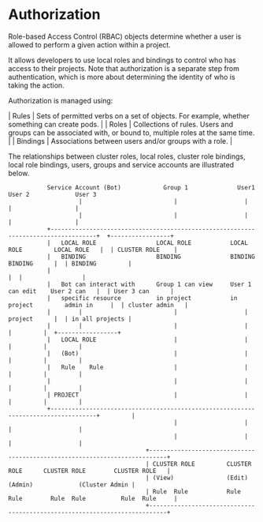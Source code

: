 # Authorization

Role-based Access Control (RBAC) objects determine whether a user is allowed to
perform a given action within a project.

It allows developers to use local roles and bindings to control who has access
to their projects. Note that authorization is a separate step from
authentication, which is more about determining the identity of who is taking
the action.

Authorization is managed using:

| Rules    | Sets of permitted verbs on a set of objects. For example, whether something can create pods.                 |
| Roles    | Collections of rules. Users and groups can be associated with, or bound to, multiple roles at the same time. |
| Bindings | Associations between users and/or groups with a role.                                                        |

The relationships between cluster roles, local roles, cluster role bindings,
local role bindings, users, groups and service accounts are illustrated below.

```text
           Service Account (Bot)            Group 1              User1              User 2             User 3
                    |                          |                   |                  |                  |
                    |                          |                   |                  |                  |
           +-----------------------------------------------------------------------------------+  +-----------------+
           |   LOCAL ROLE                 LOCAL ROLE           LOCAL ROLE         LOCAL ROLE   |  | CLUSTER ROLE    |
           |   BINDING                    BINDING              BINDING            BINDING      |  | BINDING         |
           |                                                                                   |  |                 |
           |   Bot can interact with      Group 1 can view     User 1 can edit    User 2 can   |  | User 3 can      |
           |   specific resource          in project           in project         admin in     |  | cluster admin   |
           |        |                          |                   |              project      |  | in all projects |
           |        |                          |                   |                 |         |  +-----------------+
           |   LOCAL ROLE                      |                   |                 |         |         |
           |   (Bot)                           |                   |                 |         |         |
           |   Rule    Rule                    |                   |                 |         |         |
           |                                   |                   |                 |         |         |
           | PROJECT                           |                   |                 |         |         |
           +-----------------------------------------------------------------------------------+         |
                                               |                   |                 |                   |
                                               |                   |                 |                   |
                                       +---------------------------------------------------------------------------+
                                       | CLUSTER ROLE         CLUSTER ROLE      CLUSTER ROLE        CLUSTER ROLE   |
                                       | (View)               (Edit)            (Admin)             (Cluster Admin |
                                       | Rule  Rule           Rule  Rule        Rule  Rule          Rule  Rule     |
                                       +---------------------------------------------------------------------------+
```
